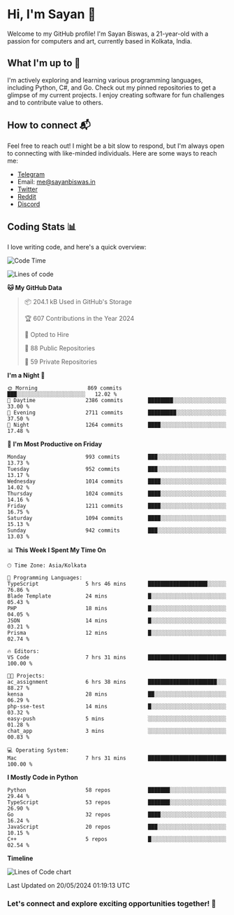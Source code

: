 # Hi, I'm Sayan 👋

Welcome to my GitHub profile! I'm Sayan Biswas, a 21-year-old with a passion for computers and art, currently based in Kolkata, India.

## What I'm up to 🚀

I'm actively exploring and learning various programming languages, including Python, C#, and Go. Check out my pinned repositories to get a glimpse of my current projects. I enjoy creating software for fun challenges and to contribute value to others.

## How to connect 📬

Feel free to reach out! I might be a bit slow to respond, but I'm always open to connecting with like-minded individuals. Here are some ways to reach me:

- [Telegram](https://t.me/dank_as_fuck)
- Email: [me@sayanbiswas.in](mailto:me@sayanbiswas.in)
- [Twitter](https://twitter.com/TheDankDel)
- [Reddit](https://www.reddit.com/user/dank_as_fuck_/)
- [Discord](https://discordapp.com/users/506536929152466945)

## Coding Stats 📊

I love writing code, and here's a quick overview:

<!--START_SECTION:waka-->
![Code Time](http://img.shields.io/badge/Code%20Time-1%2C622%20hrs%2018%20mins-blue)

![Lines of code](https://img.shields.io/badge/From%20Hello%20World%20I%27ve%20Written-5.7%20million%20lines%20of%20code-blue)

**🐱 My GitHub Data** 

> 📦 204.1 kB Used in GitHub's Storage 
 > 
> 🏆 607 Contributions in the Year 2024
 > 
> 💼 Opted to Hire
 > 
> 📜 88 Public Repositories 
 > 
> 🔑 59 Private Repositories 
 > 
**I'm a Night 🦉** 

```text
🌞 Morning                869 commits         ███░░░░░░░░░░░░░░░░░░░░░░   12.02 % 
🌆 Daytime                2386 commits        ████████░░░░░░░░░░░░░░░░░   33.00 % 
🌃 Evening                2711 commits        █████████░░░░░░░░░░░░░░░░   37.50 % 
🌙 Night                  1264 commits        ████░░░░░░░░░░░░░░░░░░░░░   17.48 % 
```
📅 **I'm Most Productive on Friday** 

```text
Monday                   993 commits         ███░░░░░░░░░░░░░░░░░░░░░░   13.73 % 
Tuesday                  952 commits         ███░░░░░░░░░░░░░░░░░░░░░░   13.17 % 
Wednesday                1014 commits        ████░░░░░░░░░░░░░░░░░░░░░   14.02 % 
Thursday                 1024 commits        ████░░░░░░░░░░░░░░░░░░░░░   14.16 % 
Friday                   1211 commits        ████░░░░░░░░░░░░░░░░░░░░░   16.75 % 
Saturday                 1094 commits        ████░░░░░░░░░░░░░░░░░░░░░   15.13 % 
Sunday                   942 commits         ███░░░░░░░░░░░░░░░░░░░░░░   13.03 % 
```


📊 **This Week I Spent My Time On** 

```text
🕑︎ Time Zone: Asia/Kolkata

💬 Programming Languages: 
TypeScript               5 hrs 46 mins       ███████████████████░░░░░░   76.86 % 
Blade Template           24 mins             █░░░░░░░░░░░░░░░░░░░░░░░░   05.43 % 
PHP                      18 mins             █░░░░░░░░░░░░░░░░░░░░░░░░   04.05 % 
JSON                     14 mins             █░░░░░░░░░░░░░░░░░░░░░░░░   03.21 % 
Prisma                   12 mins             █░░░░░░░░░░░░░░░░░░░░░░░░   02.74 % 

🔥 Editors: 
VS Code                  7 hrs 31 mins       █████████████████████████   100.00 % 

🐱‍💻 Projects: 
ac_assignment            6 hrs 38 mins       ██████████████████████░░░   88.27 % 
kensa                    28 mins             ██░░░░░░░░░░░░░░░░░░░░░░░   06.29 % 
php-sse-test             14 mins             █░░░░░░░░░░░░░░░░░░░░░░░░   03.32 % 
easy-push                5 mins              ░░░░░░░░░░░░░░░░░░░░░░░░░   01.28 % 
chat_app                 3 mins              ░░░░░░░░░░░░░░░░░░░░░░░░░   00.83 % 

💻 Operating System: 
Mac                      7 hrs 31 mins       █████████████████████████   100.00 % 
```

**I Mostly Code in Python** 

```text
Python                   58 repos            ███████░░░░░░░░░░░░░░░░░░   29.44 % 
TypeScript               53 repos            ███████░░░░░░░░░░░░░░░░░░   26.90 % 
Go                       32 repos            ████░░░░░░░░░░░░░░░░░░░░░   16.24 % 
JavaScript               20 repos            ███░░░░░░░░░░░░░░░░░░░░░░   10.15 % 
C++                      5 repos             █░░░░░░░░░░░░░░░░░░░░░░░░   02.54 % 
```



**Timeline**

![Lines of Code chart](https://raw.githubusercontent.com/Dank-del/Dank-del/main/assets/bar_graph.png)


 Last Updated on 20/05/2024 01:19:13 UTC
<!--END_SECTION:waka-->

### Let's connect and explore exciting opportunities together! 🚀
